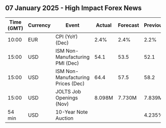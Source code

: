 ## 07 January 2025 - High Impact Forex News

| Time (GMT) | Currency | Event | Actual | Forecast | Previous |
|------|----------|-------|--------|----------|----------|
| 10:00 | EUR | CPI (YoY) (Dec) | 2.4% | 2.4% | 2.2% |
| 15:00 | USD | ISM Non-Manufacturing PMI (Dec) | 54.1 | 53.5 | 52.1 |
| 15:00 | USD | ISM Non-Manufacturing Prices (Dec) | 64.4 | 57.5 | 58.2 |
| 15:00 | USD | JOLTS Job Openings (Nov) | 8.098M | 7.730M | 7.839M |
| 54 min | USD | 10-Year Note Auction |  |  | 4.235% |
